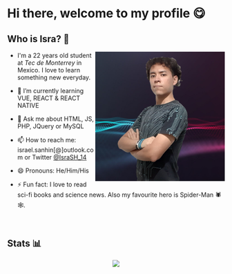 # Hi there, welcome to my profile 😋

## Who is Isra? 🤔
<img src="assets/img/perfil.png" width="300px" align="right"></img>
- I'm a 22 years old student at _Tec de Monterrey_ in Mexico. I love to learn something new everyday.

- 🌱 I’m currently learning VUE, REACT & REACT NATIVE
- 💬 Ask me about HTML, JS, PHP, JQuery or MySQL
- 📫 How to reach me: israel.sanhin[@]outlook.com or Twitter <a href="https://twitter.com/IsraSH_14">@IsraSH_14</a>
- 😄 Pronouns: He/Him/His
- ⚡ Fun fact: I love to read sci-fi books and science news. Also my favourite hero is Spider-Man 🕷🕸. 

<br/>

<h2>Stats 📊</h2>
<p align="center">
  <img src="https://github-readme-stats.vercel.app/api?username=Isra-14&show_icons=true&theme=tokyonight"></img>
</p>

<!--
**Isra-14/Isra-14** is a ✨ _special_ ✨ repository because its `README.md` (this file) appears on your GitHub profile.

Here are some ideas to get you started:

- 🔭 I’m currently working on ...
- 🌱 I’m currently learning ...
- 👯 I’m looking to collaborate on ...
- 🤔 I’m looking for help with ...
- 💬 Ask me about ...
- 📫 How to reach me: ...
- 😄 Pronouns: ...
- ⚡ Fun fact: ...
-->
